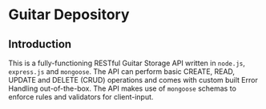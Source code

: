 # Guitar Depository

## Introduction

This is a fully-functioning RESTful Guitar Storage API written in `node.js`, `express.js` and `mongoose`. The API can perform basic CREATE, READ, UPDATE and DELETE (CRUD) operations and comes with custom built Error Handling out-of-the-box. The API makes use of `mongoose` schemas to enforce rules and validators for client-input.
